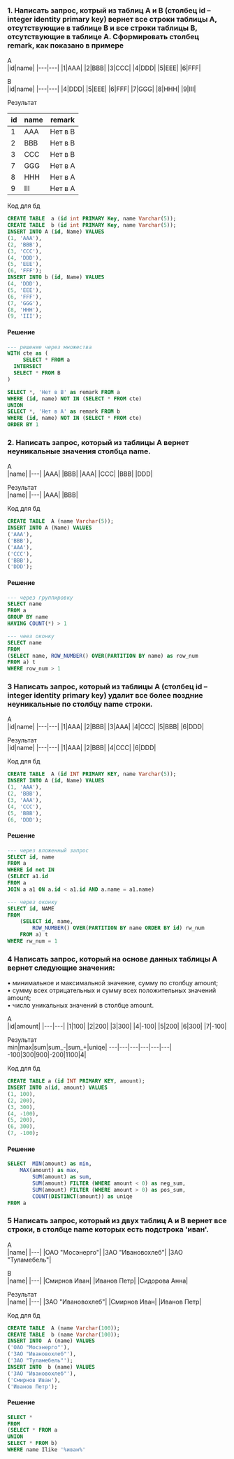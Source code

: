 ### 1. Написать запрос, котрый из таблиц A и B (столбец id – integer identity primary key) вернет все строки таблицы A, отсутствующие в таблице B и все строки таблицы B, отсутствующие в таблице A. Сформировать столбец remark, как показано в примере

A  
|id|name|
|---|---|
|1|AAA|
|2|BBB|
|3|CCC|
|4|DDD|
|5|EEE|
|6|FFF|

B  
|id|name|
|---|---|
|4|DDD|
|5|EEE|
|6|FFF|
|7|GGG|
|8|HHH|
|9|III|

Результат  

|id|name|remark|
|---|---|---|
|1|AAA|Нет в В|
|2|BBB|Нет в В|
|3|CCC|Нет в В|
|7|GGG|Нет в А|
|8|HHH|Нет в А|
|9|III|Нет в А|

Код для бд  
```sql 
CREATE TABLE  a (id int PRIMARY Key, name Varchar(5));
CREATE TABLE  b (id int PRIMARY Key, name Varchar(5));
INSERT INTO A (id, Name) VALUES 
(1,	'AAA'),
(2,	'BBB'),
(3,	'CCC'),
(4,	'DDD'),
(5,	'EEE'),
(6,	'FFF');
INSERT INTO b (id, Name) VALUES 
(4,	'DDD'),
(5,	'EEE'),
(6,	'FFF'),
(7,	'GGG'),
(8,	'HHH'),
(9,	'III');
```

#### Решение 
 
```sql
--- решение через множества
WITH cte as (
	 SELECT * FROM a 
  INTERSECT 
  SELECT * FROM B
)

SELECT *, 'Нет в В' as remark FROM a
WHERE (id, name) NOT IN (SELECT * FROM cte)
UNION 
SELECT *, 'Нет в A' as remark FROM b
WHERE (id, name) NOT IN (SELECT * FROM cte)
ORDER BY 1
```

### 2. Написать запрос, который из таблицы A вернет неуникальные значения столбца name.

A  
|name|
|---|
|AAA|
|BBB|
|AAA|
|CCC|
|BBB|
|DDD|

Результат  
|name|
|---|
|AAA|
|BBB|

Код для бд  
```sql 
CREATE TABLE  A (name Varchar(5));
INSERT INTO A (Name) VALUES 
('AAA'),
('BBB'),
('AAA'),
('CCC'),
('BBB'),
('DDD');
```

#### Решение 
 
```sql
--- через группировку
SELECT name 
FROM a 
GROUP BY name 
HAVING COUNT(*) > 1

--- чеез оконку
SELECT name 
FROM 
(SELECT name, ROW_NUMBER() OVER(PARTITION BY name) as row_num
FROM a) t 
WHERE row_num > 1

```

### 3 Написать запрос, который из таблицы A (столбец id – integer identity primary key) удалит все более поздние неуникальные по столбцу name строки.

A  
|id|name|
|---|---|
|1|AAA|
|2|BBB|
|3|AAA|
|4|CCC|
|5|BBB|
|6|DDD|

Результат  
|id|name|
|---|---|
|1|AAA|
|2|BBB|
|4|CCC|
|6|DDD|

Код для бд  
```sql 
CREATE TABLE  A (id INT PRIMARY KEY, name Varchar(5));
INSERT INTO A (id, Name) VALUES 
(1, 'AAA'),
(2, 'BBB'),
(3, 'AAA'),
(4, 'CCC'),
(5, 'BBB'),
(6, 'DDD');
```

#### Решение 
 
```sql
--- через вложенный запрос
SELECT id, name 
FROM a 
WHERE id not IN
(SELECT a1.id 
FROM a
JOIN a a1 ON a.id < a1.id AND a.name = a1.name)

--- через оконку
SELECT id, NAME 
FROM
	(SELECT id, name, 
 		ROW_NUMBER() OVER(PARTITION BY name ORDER BY id) rw_num
	FROM a) t 
WHERE rw_num = 1

```

### 4 Написать запрос, который на основе данных таблицы A вернет следующие значения:
  • минимальное и максимальной значение, сумму по столбцу amount;  
  • сумму всех отрицательных и сумму всех положительных значений amount;  
  • число уникальных значений в столбце amount.  
 
A  
|id|amount|
|---|---|
|1|100|
|2|200|
|3|300|
|4|-100|
|5|200|
|6|300|
|7|-100|

Результат  
min|max|sum|sum_-|sum_+|uniqe|
---|---|---|---|---|---|
-100|300|900|-200|1100|4|

Код для бд  
```sql 
CREATE TABLE a (id INT PRIMARY KEY, amount);
INSERT INTO a(id, amount) VALUES 
(1, 100),
(2, 200),
(3, 300),
(4, -100),
(5, 200),
(6, 300),
(7, -100);
```

#### Решение 
 
```sql 
SELECT  MIN(amount) as min, 
	MAX(amount) as max,
        SUM(amount) as sum,
        SUM(amount) FILTER (WHERE amount < 0) as neg_sum,
        SUM(amount) FILTER (WHERE amount > 0) as pos_sum,
        COUNT(DISTINCT(amount)) as uniqe    
FROM a
```

### 5 Написать запрос, который из двух таблиц A и B вернет все строки, в столбце name которых есть подстрока 'иван'.

A  
|name|
|---|
|ОАО "Мосэнерго"|
|ЗАО "Ивановохлеб"|
|ЗАО "Туламебель"|

B  
|name|
|---|
|Смирнов Иван|
|Иванов Петр|
|Сидорова Анна|

Результат  
|name|
|---|
|ЗАО "Ивановохлеб"|
|Смирнов Иван|
|Иванов Петр|

Код для бд  
```sql 
CREATE TABLE  A (name Varchar(100));
CREATE TABLE  b (name Varchar(100));
INSERT INTO  A (name) VALUES 
('ОАО "Мосэнерго"'),
('ЗАО "Ивановохлеб"'),
('ЗАО "Туламебель"');
INSERT INTO  b (name) VALUES
('ЗАО "Ивановохлеб"'),
('Смирнов Иван'),
('Иванов Петр');
```

#### Решение 
 
```sql 
SELECT *
FROM
(SELECT * FROM a 
UNION
SELECT * FROM b) 
WHERE name Ilike '%иван%'
```
